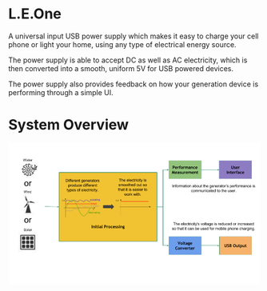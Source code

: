 # L.E.One
A universal input USB power supply which makes it easy to charge your cell phone or light your home, using any type of electrical energy source. 

The power supply is able to accept DC as well as AC electricity, which is then converted into a smooth, uniform 5V for USB powered devices.

The power supply also provides feedback on how your generation device is performing through a simple UI.

# System Overview

![System Overview](Electronic%20Design/General%20Overview/System%20Overview.png)

